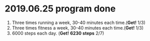 # 2019.06.25 program done


 
1. Three times running a week, 30-40 minutes each time.(**Get!** 1/3)
2. Three times fitness a week, 30-40 minutes each time.(**Get!** 1/3)
3. 6000 steps each day. (**Get!** **6230 steps** 2/7)
